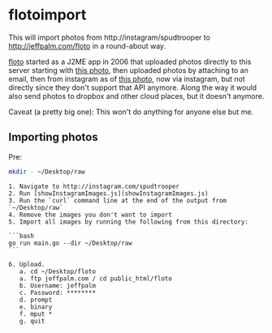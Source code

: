 # flotoimport

This will import photos from http://instagram/spudtrooper to http://jeffpalm.com/floto in a round-about way.

[floto](http://jeffpalm.com/floto) started as a J2ME app in 2006 that uploaded photos directly to this server starting with [this photo](https://jeffpalm.com/floto/20060602141910.jpg), then uploaded photos by attaching to an email, then from instagram as of [this photo](https://jeffpalm.com/floto/20131226024955.jpg), now via instagram, but not directly since they don't support that API anymore. Along the way it would also send photos to dropbox and other cloud places, but it doesn't anymore.

Caveat (a pretty big one): This won't do anything for anyone else but me.

## Importing photos

Pre:

```bash
mkdir - ~/Desktop/raw
```

	1. Navigate to http://instagram.com/spudtrooper
	2. Run [showInstagramImages.js](showInstagramImages.js)
	3. Run the `curl` command line at the end of the output from `~/Desktop/raw`
	4. Remove the images you don't want to import
	5. Import all images by running the following from this directory:

	```bash
	go run main.go --dir ~/Desktop/raw
	```
	
	6. Upload.
	   a. cd ~/Desktop/floto
	   a. ftp jeffpalm.com / cd public_html/floto
	   b. Username: jeffpalm
	   c. Password: ********
	   d. prompt
	   e. binary
	   f. mput *
	   g. quit
	   
